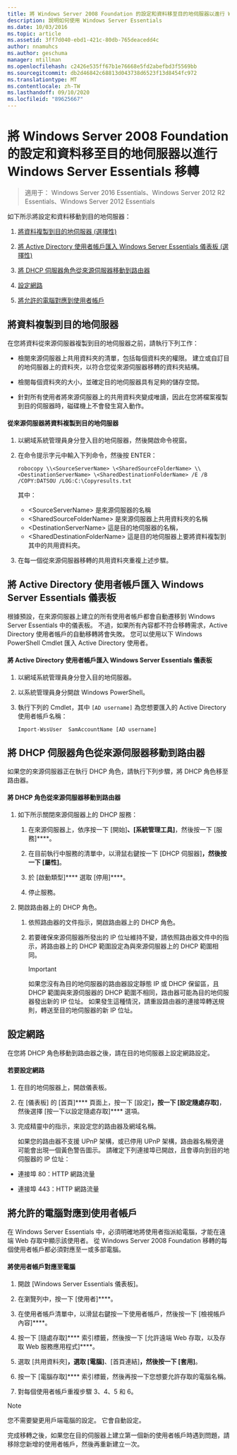 ```yaml
---
title: 將 Windows Server 2008 Foundation 的設定和資料移至目的地伺服器以進行 Windows Server Essentials 移轉
description: 說明如何使用 Windows Server Essentials
ms.date: 10/03/2016
ms.topic: article
ms.assetid: 3ff7d040-ebd1-421c-80db-765deacedd4c
author: nnamuhcs
ms.author: geschuma
manager: mtillman
ms.openlocfilehash: c2426e535ff67b1e76668e5fd2abefbd3f5569bb
ms.sourcegitcommit: db2d46842c68813d043738d6523f13d8454fc972
ms.translationtype: MT
ms.contentlocale: zh-TW
ms.lasthandoff: 09/10/2020
ms.locfileid: "89625667"
---
```

# <a name="move-windows-server-2008-foundation-settings-and-data-to-the-destination-server-for-windows-server-essentials-migration"></a>將 Windows Server 2008 Foundation 的設定和資料移至目的地伺服器以進行 Windows Server Essentials 移轉

>適用于： Windows Server 2016 Essentials、Windows Server 2012 R2 Essentials、Windows Server 2012 Essentials

如下所示將設定和資料移動到目的地伺服器：

1. [將資料複製到目的地伺服器 (選擇性)](#copy-data-to-the-destination-server)

2. [將 Active Directory 使用者帳戶匯入 Windows Server Essentials 儀表板 (選擇性) ](#import-active-directory-user-accounts-to-the-windows-server-essentials-dashboard)

3. [將 DHCP 伺服器角色從來源伺服器移動到路由器](#move-the-dhcp-server-role-from-the-source-server-to-the-router)

4. [設定網路](#configure-the-network)

5. [將允許的電腦對應到使用者帳戶](#map-permitted-computers-to-user-accounts)

## <a name="copy-data-to-the-destination-server"></a>將資料複製到目的地伺服器
 在您將資料從來源伺服器複製到目的地伺服器之前，請執行下列工作：

- 檢閱來源伺服器上共用資料夾的清單，包括每個資料夾的權限。 建立或自訂目的地伺服器上的資料夾，以符合您從來源伺服器移轉的資料夾結構。

- 檢閱每個資料夾的大小，並確定目的地伺服器具有足夠的儲存空間。

- 針對所有使用者將來源伺服器上的共用資料夾變成唯讀，因此在您將檔案複製到目的伺服器時，磁碟機上不會發生寫入動作。

#### <a name="to-copy-data-from-the-source-server-to-the-destination-server"></a>從來源伺服器將資料複製到目的地伺服器

1.  以網域系統管理員身分登入目的地伺服器，然後開啟命令視窗。

2.  在命令提示字元中輸入下列命令，然後按 ENTER：

    `robocopy \\<SourceServerName> \<SharedSourceFolderName> \\<DestinationServerName> \<SharedDestinationFolderName> /E /B /COPY:DATSOU /LOG:C:\Copyresults.txt`

     其中：
     - \<SourceServerName\> 是來源伺服器的名稱
     - \<SharedSourceFolderName\> 是來源伺服器上共用資料夾的名稱
     - \<DestinationServerName\> 這是目的地伺服器的名稱，
     - \<SharedDestinationFolderName\> 這是目的地伺服器上要將資料複製到其中的共用資料夾。

3.  在每一個從來源伺服器移轉的共用資料夾重複上述步驟。

## <a name="import-active-directory-user-accounts-to-the-windows-server-essentials-dashboard"></a>將 Active Directory 使用者帳戶匯入 Windows Server Essentials 儀表板
 根據預設，在來源伺服器上建立的所有使用者帳戶都會自動遷移到 Windows Server Essentials 中的儀表板。 不過，如果所有內容都不符合移轉需求，Active Directory 使用者帳戶的自動移轉將會失敗。 您可以使用以下 Windows PowerShell Cmdlet 匯入 Active Directory 使用者。

#### <a name="to-import-an-active-directory-user-account-to-the-windows-server-essentials-dashboard"></a>將 Active Directory 使用者帳戶匯入 Windows Server Essentials 儀表板

1.  以網域系統管理員身分登入目的地伺服器。

2.  以系統管理員身分開啟 Windows PowerShell。

3.  執行下列的 Cmdlet，其中 `[AD username]` 為您想要匯入的 Active Directory 使用者帳戶名稱：

     `Import-WssUser  SamAccountName [AD username]`

## <a name="move-the-dhcp-server-role-from-the-source-server-to-the-router"></a>將 DHCP 伺服器角色從來源伺服器移動到路由器
 如果您的來源伺服器正在執行 DHCP 角色，請執行下列步驟，將 DHCP 角色移至路由器。

#### <a name="to-move-the-dhcp-role-from-the-source-server-to-the-router"></a>將 DHCP 角色從來源伺服器移動到路由器

1.  如下所示關閉來源伺服器上的 DHCP 服務：

    1.  在來源伺服器上，依序按一下 [開始]****、[系統管理工具]****，然後按一下 [服務]****。

    2.  在目前執行中服務的清單中，以滑鼠右鍵按一下 [DHCP 伺服器]****，然後按一下 [屬性]****。

    3.  於 [啟動類型]**** 選取 [停用]****。

    4.  停止服務。

2.  開啟路由器上的 DHCP 角色。

    1.  依照路由器的文件指示，開啟路由器上的 DHCP 角色。

    2.  若要確保來源伺服器所發出的 IP 位址維持不變，請依照路由器文件中的指示，將路由器上的 DHCP 範圍設定為與來源伺服器上的 DHCP 範圍相同。

        > [!IMPORTANT]
        >  如果您沒有為目的地伺服器的路由器設定靜態 IP 或 DHCP 保留區，且 DHCP 範圍與來源伺服器的 DHCP 範圍不相同，路由器可能為目的地伺服器發出新的 IP 位址。 如果發生這種情況，請重設路由器的連接埠轉送規則，轉送至目的地伺服器的新 IP 位址。

## <a name="configure-the-network"></a>設定網路
 在您將 DHCP 角色移動到路由器之後，請在目的地伺服器上設定網路設定。

#### <a name="to-configure-the-network"></a>若要設定網路

1. 在目的地伺服器上，開啟儀表板。

2. 在 [儀表板] 的 [首頁]**** 頁面上，按一下 [設定]****，按一下 [設定隨處存取]****，然後選擇 [按一下以設定隨處存取]**** 選項。

3. 完成精靈中的指示，來設定您的路由器及網域名稱。

   如果您的路由器不支援 UPnP 架構，或已停用 UPnP 架構，路由器名稱旁邊可能會出現一個黃色警告圖示。 請確定下列連接埠已開啟，且會導向到目的地伺服器的 IP 位址：

-   連接埠 80：HTTP 網路流量

-   連接埠 443：HTTP 網路流量

## <a name="map-permitted-computers-to-user-accounts"></a>將允許的電腦對應到使用者帳戶
 在 Windows Server Essentials 中，必須明確地將使用者指派給電腦，才能在遠端 Web 存取中顯示該使用者。 從 Windows Server 2008 Foundation 移轉的每個使用者帳戶都必須對應至一或多部電腦。

#### <a name="to-map-user-accounts-to-computers"></a>將使用者帳戶對應至電腦

1.  開啟 [Windows Server Essentials 儀表板]。

2.  在瀏覽列中，按一下 [使用者]****。

3.  在使用者帳戶清單中，以滑鼠右鍵按一下使用者帳戶，然後按一下 [檢視帳戶內容]****。

4.  按一下 [隨處存取]**** 索引標籤，然後按一下 [允許遠端 Web 存取，以及存取 Web 服務應用程式]****。

5.  選取 [共用資料夾]****，選取 [電腦]****、[首頁連結]****，然後按一下 [套用]****。

6.  按一下 [電腦存取]**** 索引標籤，然後再按一下您想要允許存取的電腦名稱。

7.  對每個使用者帳戶重複步驟 3、4、5 和 6。

> [!NOTE]
> 您不需要變更用戶端電腦的設定。 它會自動設定。
>
> 完成移轉之後，如果您在目的伺服器上建立第一個新的使用者帳戶時遇到問題，請移除您新增的使用者帳戶，然後再重新建立一次。
